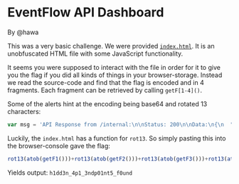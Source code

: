 # EventFlow API Dashboard
By @hawa

This was a very basic challenge. We were provided [`index.html`](files/index.html). It is an unobfuscated HTML file with some JavaScript functionality.

It seems you were supposed to interact with the file in order for it to give you the flag if you did all kinds of things in your browser-storage. Instead we read the source-code and find that the flag is encoded and in 4 fragments. Each fragment can be retrieved by calling `getF[1-4]()`.

Some of the alerts hint at the encoding being base64 and rotated 13 characters:

```javascript
var msg = 'API Response from /internal:\n\nStatus: 200\n\nData:\n{\n  "config": "internal_config_loaded",\n  "fragment_1": "' + frag + '",\n  "encoding": "base64+rot13",\n  "note": "Fragment 1 of 4 found"\n}\n\nFRAGMENT 1: ' + frag;
```

Luckily, the `index.html` has a function for `rot13`. So simply pasting this into the browser-console gave the flag:

```javascript
rot13(atob(getF1()))+rot13(atob(getF2()))+rot13(atob(getF3()))+rot13(atob(getF4()))
```

Yields output: `h1dd3n_4p1_3ndp01nt5_f0und`